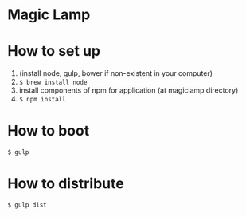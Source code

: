 Magic Lamp
=======================

# How to set up
1. (install node, gulp, bower if non-existent in your computer)
 1. `$ brew install node`
2. install components of npm for application (at magiclamp directory)
 1. `$ npm install`

# How to boot
`$ gulp`

# How to distribute
`$ gulp dist`
